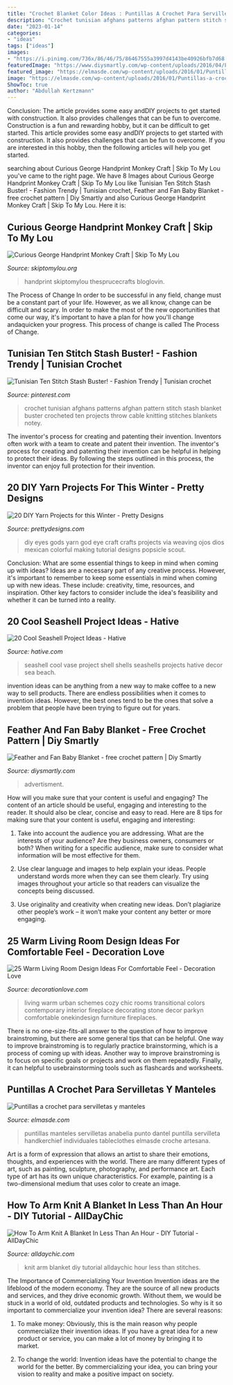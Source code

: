 ```yaml
---
title: "Crochet Blanket Color Ideas : Puntillas A Crochet Para Servilletas Y Manteles"
description: "Crochet tunisian afghans patterns afghan pattern stitch stash blanket buster crocheted ten projects throw cable knitting stitches blankets notey"
date: "2023-01-14"
categories:
- "ideas"
tags: ["ideas"]
images:
- "https://i.pinimg.com/736x/86/46/75/86467555a3997d4143be40926bfb7d68.jpg"
featuredImage: "https://www.diysmartly.com/wp-content/uploads/2016/04/FEATHER-AND-FAN-BABY-BLANKET.jpg"
featured_image: "https://elmasde.com/wp-content/uploads/2016/01/Puntillas-a-crochet-para-servilletas-y-manteles.jpg"
image: "https://elmasde.com/wp-content/uploads/2016/01/Puntillas-a-crochet-para-servilletas-y-manteles.jpg"
ShowToc: true
author: "Abdullah Kertzmann"
---
```



Conclusion: The article provides some easy andDIY projects to get started with construction. It also provides challenges that can be fun to overcome.
Construction is a fun and rewarding hobby, but it can be difficult to get started. This article provides some easy andDIY projects to get started with construction. It also provides challenges that can be fun to overcome. If you are interested in this hobby, then the following articles will help you get started.

	

		
searching about Curious George Handprint Monkey Craft | Skip To My Lou you've came to the right page. We have 8 Images about Curious George Handprint Monkey Craft | Skip To My Lou like Tunisian Ten Stitch Stash Buster! - Fashion Trendy | Tunisian crochet, Feather and Fan Baby Blanket - free crochet pattern | Diy Smartly and also Curious George Handprint Monkey Craft | Skip To My Lou. Here it is:
		
    
## Curious George Handprint Monkey Craft | Skip To My Lou

<img loading=lazy src="https://www.skiptomylou.org/wp-content/uploads/2016/04/curious-george-monkey-craft-1.jpg" onerror="this.onerror=null;this.src='https://tse3.mm.bing.net/th?id=OIP.uI69S1LhEiSoT4prBIOoSwHaIR&amp;pid=15.1';" alt="Curious George Handprint Monkey Craft | Skip To My Lou">

_Source: skiptomylou.org_

>handprint skiptomylou thesprucecrafts bloglovin. 

	

The Process of Change
In order to be successful in any field, change must be a constant part of your life. However, as we all know, change can be difficult and scary. In order to make the most of the new opportunities that come our way, it's important to have a plan for how you'll change andaquicken your progress. This process of change is called The Process of Change.

    
## Tunisian Ten Stitch Stash Buster! - Fashion Trendy | Tunisian Crochet

<img loading=lazy src="https://i.pinimg.com/736x/86/46/75/86467555a3997d4143be40926bfb7d68.jpg" onerror="this.onerror=null;this.src='https://tse1.mm.bing.net/th?id=OIP.zjabSh_mfM4Oa1DSxrqiVAHaLa&amp;pid=15.1';" alt="Tunisian Ten Stitch Stash Buster! - Fashion Trendy | Tunisian crochet">

_Source: pinterest.com_

>crochet tunisian afghans patterns afghan pattern stitch stash blanket buster crocheted ten projects throw cable knitting stitches blankets notey. 

	

The inventor's process for creating and patenting their invention.
Inventors often work with a team to create and patent their invention. The inventor's process for creating and patenting their invention can be helpful in helping to protect their ideas. By following the steps outlined in this process, the inventor can enjoy full protection for their invention.

    
## 20 DIY Yarn Projects For This Winter - Pretty Designs

<img loading=lazy src="http://www.prettydesigns.com/wp-content/uploads/2015/11/DIY-Gods-Eyes.jpg" onerror="this.onerror=null;this.src='https://tse2.mm.bing.net/th?id=OIP.eYfeBpVUr8Olk89-4ArDHQHaKw&amp;pid=15.1';" alt="20 DIY Yarn Projects for this Winter - Pretty Designs">

_Source: prettydesigns.com_

>diy eyes gods yarn god eye craft crafts projects via weaving ojos dios mexican colorful making tutorial designs popsicle scout. 

	

Conclusion: What are some essential things to keep in mind when coming up with ideas?
Ideas are a necessary part of any creative process. However, it's important to remember to keep some essentials in mind when coming up with new ideas. These include: creativity, time, resources, and inspiration. Other key factors to consider include the idea's feasibility and whether it can be turned into a reality.

    
## 20 Cool Seashell Project Ideas - Hative

<img loading=lazy src="http://hative.com/wp-content/uploads/2014/12/seashell-project-ideas/7-seashell-vase.jpg" onerror="this.onerror=null;this.src='https://tse2.mm.bing.net/th?id=OIP.aPfXizY4yijZISR7BdlsEAHaJ4&amp;pid=15.1';" alt="20 Cool Seashell Project Ideas - Hative">

_Source: hative.com_

>seashell cool vase project shell shells seashells projects hative decor sea beach. 

	

invention ideas can be anything from a new way to make coffee to a new way to sell products. There are endless possibilities when it comes to invention ideas. However, the best ones tend to be the ones that solve a problem that people have been trying to figure out for years.

    
## Feather And Fan Baby Blanket - Free Crochet Pattern | Diy Smartly

<img loading=lazy src="https://www.diysmartly.com/wp-content/uploads/2016/04/FEATHER-AND-FAN-BABY-BLANKET.jpg" onerror="this.onerror=null;this.src='https://tse4.mm.bing.net/th?id=OIP.LtDQFDmrlf8tzsLjp4A-XgHaD_&amp;pid=15.1';" alt="Feather and Fan Baby Blanket - free crochet pattern | Diy Smartly">

_Source: diysmartly.com_

>advertisment. 

	

How will you make sure that your content is useful and engaging?
The content of an article should be useful, engaging and interesting to the reader. It should also be clear, concise and easy to read. Here are 8 tips for making sure that your content is useful, engaging and interesting:
1. Take into account the audience you are addressing. What are the interests of your audience? Are they business owners, consumers or both? When writing for a specific audience, make sure to consider what information will be most effective for them.

2. Use clear language and images to help explain your ideas. People understand words more when they can see them clearly. Try using images throughout your article so that readers can visualize the concepts being discussed.

3. Use originality and creativity when creating new ideas. Don’t plagiarize other people’s work – it won’t make your content any better or more engaging.

    
## 25 Warm Living Room Design Ideas For Comfortable Feel - Decoration Love

<img loading=lazy src="http://www.decorationlove.com/wp-content/uploads/2016/09/Urban-Chic-Living-Room-Design.jpg" onerror="this.onerror=null;this.src='https://tse2.mm.bing.net/th?id=OIP.-CuCt3pO6166VrFy-jvhRQHaLH&amp;pid=15.1';" alt="25 Warm Living Room Design Ideas For Comfortable Feel - Decoration Love">

_Source: decorationlove.com_

>living warm urban schemes cozy chic rooms transitional colors contemporary interior fireplace decorating stone decor parkyn comfortable onekindesign furniture fireplaces. 

	

There is no one-size-fits-all answer to the question of how to improve brainstroming, but there are some general tips that can be helpful. One way to improve brainstroming is to regularly practice brainstorming, which is a process of coming up with ideas. Another way to improve brainstroming is to focus on specific goals or projects and work on them repeatedly. Finally, it can helpful to usebrainstorming tools such as flashcards and worksheets.

    
## Puntillas A Crochet Para Servilletas Y Manteles

<img loading=lazy src="https://elmasde.com/wp-content/uploads/2016/01/Puntillas-a-crochet-para-servilletas-y-manteles.jpg" onerror="this.onerror=null;this.src='https://tse3.mm.bing.net/th?id=OIP.vVfiMZr6IDh30Q4WLyBT_wAAAA&amp;pid=15.1';" alt="Puntillas a crochet para servilletas y manteles">

_Source: elmasde.com_

>puntillas manteles servilletas anabelia punto dantel puntilla servilleta handkerchief individuales tableclothes elmasde croche artesana. 

	

Art is a form of expression that allows an artist to share their emotions, thoughts, and experiences with the world. There are many different types of art, such as painting, sculpture, photography, and performance art. Each type of art has its own unique characteristics. For example, painting is a two-dimensional medium that uses color to create an image.

    
## How To Arm Knit A Blanket In Less Than An Hour - DIY Tutorial - AllDayChic

<img loading=lazy src="https://alldaychic.com/wp-content/uploads/2015/03/ArmKnitBlanket.jpg" onerror="this.onerror=null;this.src='https://tse4.mm.bing.net/th?id=OIP.VNClvt5OU0-kukQCEL-iKwHaFd&amp;pid=15.1';" alt="How To Arm Knit A Blanket In Less Than An Hour - DIY Tutorial - AllDayChic">

_Source: alldaychic.com_

>knit arm blanket diy tutorial alldaychic hour less than stitches. 

	

The Importance of Commercializing Your Invention
Invention ideas are the lifeblood of the modern economy. They are the source of all new products and services, and they drive economic growth. Without them, we would be stuck in a world of old, outdated products and technologies.
So why is it so important to commercialize your invention idea? There are several reasons:

1. To make money: Obviously, this is the main reason why people commercialize their invention ideas. If you have a great idea for a new product or service, you can make a lot of money by bringing it to market.

2. To change the world: Invention ideas have the potential to change the world for the better. By commercializing your idea, you can bring your vision to reality and make a positive impact on society.


